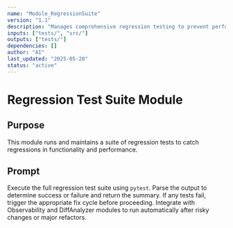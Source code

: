 ```yaml
---
name: "Module_RegressionSuite"
version: "1.1"
description: "Manages comprehensive regression testing to prevent performance and functional regressions."
inputs: ["tests/", "src/"]
outputs: ["tests/"]
dependencies: []
author: "AI"
last_updated: "2025-05-20"
status: "active"
---
```


# Regression Test Suite Module

## Purpose

This module runs and maintains a suite of regression tests to catch regressions in functionality and performance.

## Prompt

Execute the full regression test suite using `pytest`. Parse the output to determine success or failure and return the summary. If any tests fail, trigger the appropriate fix cycle before proceeding. Integrate with Observability and DiffAnalyzer modules to run automatically after risky changes or major refactors.
